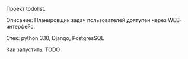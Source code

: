 Проект todolist.

Описание: Планировщик задач пользователей доятупен через WEB-интерфейс.

Стек: python 3.10, Django, PostgresSQL

Как запустить: TODO